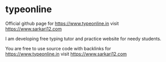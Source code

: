# typeonline
Official github page for https://www.typeonline.in
visit https://www.sarkari12.com
 
 I am developing free typing tutor and practice website for needy students.
 
 You are free to use source code with backlinks for https://www.typeonline.in
visit https://www.sarkari12.com
